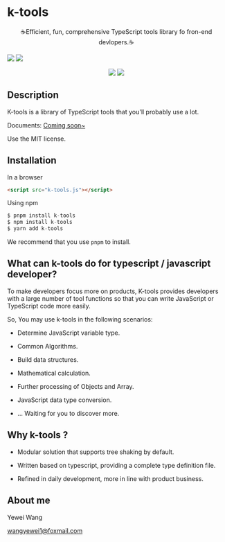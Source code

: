 <p align="center">
  <h1>k-tools</h1>
</p>

<p align="center">☕️Efficient, fun, comprehensive TypeScript tools library fo fron-end devlopers.☕️</p>

  <img src="https://img.shields.io/badge/language-typescript-%232980b9" />

  <img src="https://img.shields.io/badge/license-MIT-green" />
</p>

<p align="center">
  <img src="https://img.shields.io/badge/cn-%E7%AE%80%E4%BD%93%E4%B8%AD%E6%96%87-%23e74c3c" />
  <img src="https://img.shields.io/badge/en-english-%238e44ad" />
</p>

## Description

K-tools is a library of TypeScript tools that you'll probably use a lot.

Documents: <a href="#">Coming soon~</a>

Use the MIT license.

## Installation

In a browser

```html
<script src="k-tools.js"></script>
```

Using npm

```javascript
$ pnpm install k-tools
$ npm install k-tools
$ yarn add k-tools
```

We recommend that you use `pnpm` to install.

## What can k-tools do for typescript / javascript developer?

To make developers focus more on products, K-tools provides developers with a large number of tool functions so that you can write JavaScript or TypeScript code more easily.

So, You may use k-tools in the following scenarios:

- Determine JavaScript variable type.

- Common Algorithms.

- Build data structures.

- Mathematical calculation.

- Further processing of Objects and Array.

- JavaScript data type conversion.

- ... Waiting for you to discover more.

## Why k-tools ?

- Modular solution that supports tree shaking by default.

- Written based on typescript, providing a complete type definition file.

- Refined in daily development, more in line with product business.

## About me

Yewei Wang

wangyewei1@foxmail.com
